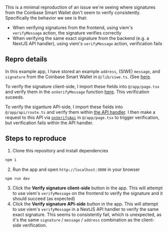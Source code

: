 This is a minimal reproduction of an issue we're seeing where signatures from the Coinbase Smart Wallet don't seem to verify consistently. Specifically the behavior we see is that:
- When verifying signatures from the frontend, using viem's `verifyMessage` action, the signature verifies correctly
- When verifying the same exact signature from the backend (e.g. a NextJS API handler), using viem's `verifyMessage` action, verification fails

## Repro details

In this example app, I have stored an example `address`, (SIWE) `message`, and `signature` from the Coinbase Smart Wallet in `@/lib/siwe.ts`. (See [here](https://github.com/ankushswar1/viem-csw-repro/blob/main/lib/siwe.ts). 

To verify the signature client-side, I import these fields into `@/app/page.tsx` and verify them in the `onVerifyMessage` function [here](https://github.com/ankushswar1/viem-csw-repro/blob/063b307e2c02cc18b011b81a6ad486fc5685fb58/app/page.tsx#L13). This verification suceeds.

To verify the siganture API-side, I import these fields into `@/app/api/route.ts` and verify them within [the API handler](https://github.com/ankushswar1/viem-csw-repro/blob/main/app/api/route.ts). I then make a request to this API via [`onVerifyApi`](https://github.com/ankushswar1/viem-csw-repro/blob/063b307e2c02cc18b011b81a6ad486fc5685fb58/app/page.tsx#L25) in `@/app/page.tsx` to trigger verification, but verification fails within the API handler. 

## Steps to reproduce
1. Clone this repository and install dependencies
```sh
npm i
```
2. Run the app and open `http://localhost:3000` in your browser
```sh
npm run dev
```
3. Click the **Verify signature client-side** button in the app. This will attempt to use viem's `verifyMessage` on the frontend to verify the signature and it should succeed (as expected)
4. Click the **Verify signature API-side** button in the app. This will attempt to use viem's `verifyMessage` in a NextJS API handler to verify the same exact signature. This seems to consistently fail, which is unexpected, as it's the same `signature` / `message` / `address` combination as the client-side verification. 
